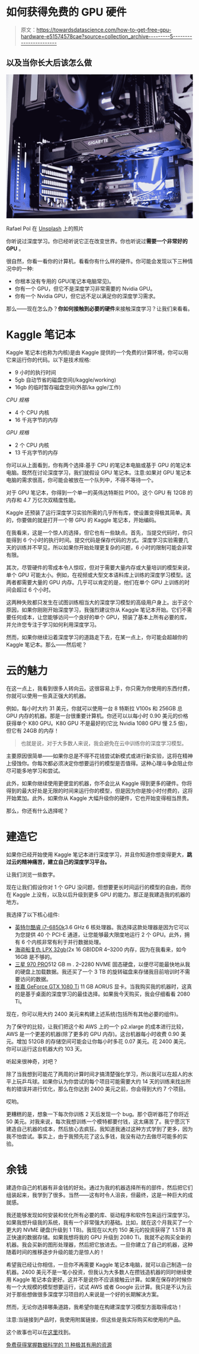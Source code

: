 # 如何获得免费的 GPU 硬件

> 原文：<https://towardsdatascience.com/how-to-get-free-gpu-hardware-e51574578cae?source=collection_archive---------5----------------------->

## 以及当你长大后该怎么做

![](img/f19a61247bdb7fafc2c8369c93a15a9f.png)

Rafael Pol 在 [Unsplash](https://unsplash.com?utm_source=medium&utm_medium=referral) 上的照片

你听说过深度学习。你已经听说它正在改变世界。你也听说过**需要一个非常好的 GPU** 。

很自然，你看一看你的计算机，看看你有什么样的硬件。你可能会发现以下三种情况中的一种:

*   你根本没有专用的 GPU(笔记本电脑常见)。
*   你有一个 GPU，但它不是深度学习非常需要的 Nvidia GPU。
*   你有一个 Nvidia GPU，但它远不足以满足你的深度学习需求。

那么——现在怎么办？**你如何接触到必要的硬件**来接触深度学习？让我们来看看。

# Kaggle 笔记本

Kaggle 笔记本(也称为内核)是由 Kaggle 提供的一个免费的计算环境，你可以用它来运行你的代码。以下是技术规格:

*   9 小时的执行时间
*   5gb 自动节省的磁盘空间(/kaggle/working)
*   16gb 的临时暂存磁盘空间(外部/ka ggle/工作)

*CPU 规格*

*   4 个 CPU 内核
*   16 千兆字节的内存

*GPU 规格*

*   2 个 CPU 内核
*   13 千兆字节的内存

你可以从上面看到，你有两个选择:基于 CPU 的笔记本电脑或基于 GPU 的笔记本电脑。既然在讨论深度学习，我们就假设 GPU 笔记本。注意:如果对 GPU 笔记本电脑的需求很高，你可能会被放在一个队列中，不得不等待一个。

对于 GPU 笔记本，你得到一个单一的英伟达特斯拉 P100。这个 GPU 有 12GB 的内存和 4.7 万亿次双精度性能。

Kaggle 还预装了运行深度学习实验所需的几乎所有库，使设置变得极其简单。真的，你要做的就是打开一个带 GPU 的 Kaggle 笔记本，开始编码。

在我看来，这是一个惊人的选择，但它也有一些缺点。首先，当提交代码时，你只能得到 6 个小时的执行时间。提交代码是保存代码的方式。深度学习实验需要几天的训练并不罕见，所以如果你开始处理更复杂的问题，6 小时的限制可能会非常有限。

其次，尽管硬件的零成本令人惊叹，但对于需要大量内存或大量培训的模型来说，单个 GPU 可能太小。例如，在视频或大型文本语料库上训练的深度学习模型。这两者都需要大量的 GPU 内存。几乎可以肯定的是，他们在单个 GPU 上训练的时间会超过 6 个小时。

这两种失败都只发生在试图训练相当大的深度学习模型的高级用户身上。出于这个原因，如果你刚刚开始深度学习，我强烈建议你从 Kaggle 笔记本开始。它们不需要任何成本，让您能够访问一个良好的单个 GPU，预装了基本上所有必要的库，并允许您专注于学习如何利用深度学习。

然而，如果你继续沿着深度学习的道路走下去，在某一点上，你可能会超越你的 Kaggle 笔记本。那么——然后呢？

# 云的魅力

在这一点上，我看到很多人转向云。这很容易上手，你只需为你使用的东西付费，你就可以使用一些真正强大的机器。

例如，每小时大约 31 美元，你就可以使用一台 8 特斯拉 V100s 和 256GB 总 GPU 内存的机器。那是一台很重要计算机。你还可以以每小时 0.90 美元的价格获得单个 K80 GPU。K80 GPU 不是最好的(它比 Nvidia 1080 GPU 慢 2.5 倍)，但它有 24GB 的内存！

> 也就是说，对于大多数人来说，我会避免在云中训练你的深度学习模型。

主要原因很简单——如果你总是不得不花钱尝试新模式或进行新实验，这将在精神上侵蚀你。你每次都必须决定你想要运行的模型是否值得。这种心理斗争会阻止你尽可能多地学习和尝试。

此外，如果你继续使用更便宜的机器，你不会比从 Kaggle 得到更多的硬件。你将得到的最大好处是无限的时间来运行你的模型，但是因为你是按小时付费的，这将开始累加。此外，如果你从 Kaggle 大幅升级你的硬件，它也开始变得相当昂贵。

那么，你还有什么选择呢？

# 建造它

如果你已经开始使用 Kaggle 笔记本进行深度学习，并且你知道你想变得更大，**跳过云的精神痛苦，建立自己的深度学习平台。**

让我们浏览一些数字。

现在让我们假设你对 1 个 GPU 没问题，但想要更长时间运行的模型的自由，而你在 Kaggle 上没有，以及以后升级到更多 GPU 的能力。那正是我建造我的机器的地方。

我选择了以下核心组件:

*   [英特尔酷睿 i7–6850k](https://www.amazon.com/gp/product/B01FJLAITC/ref=as_li_qf_asin_il_tl?ie=UTF8&tag=tylerfolkman1-20&creative=9325&linkCode=as2&creativeASIN=B01FJLAITC&linkId=f53ded6029754ac2a87c4ca55788b0a6)3.6 GHz 6 核处理器。我选择这款处理器是因为它可以为您提供 40 个 PCI-E 通道，让您能够最大限度地运行 2 个 GPU。此外，拥有 6 个内核非常有利于并行数据处理。
*   [海盗船复仇 LPX 32gb](https://www.amazon.com/gp/product/B016ORTNI2/ref=as_li_qf_asin_il_tl?ie=UTF8&tag=tylerfolkman1-20&creative=9325&linkCode=as2&creativeASIN=B016ORTNI2&linkId=176a44732ca3e0302063f5e0f9fb951c)(2x 16 GB)DDR 4–3200 内存，因为在我看来，如今 16GB 是不够的。
*   [三星 970 PRO](https://www.amazon.com/gp/product/B07C8Y31G2/ref=as_li_qf_asin_il_tl?ie=UTF8&tag=tylerfolkman1-20&creative=9325&linkCode=as2&creativeASIN=B07C8Y31G2&linkId=9789557b2a280fdc947d282748cce281)512 GB m . 2–2280 NVME 固态硬盘，以便尽可能最快地从我的硬盘上加载数据。我还买了一个 3 TB 的旋转磁盘来存储我目前培训时不需要访问的数据。
*   [技嘉 GeForce GTX 1080 Ti](https://www.amazon.com/gp/product/B06XXJL3HM/ref=as_li_qf_asin_il_tl?ie=UTF8&tag=tylerfolkman1-20&creative=9325&linkCode=as2&creativeASIN=B06XXJL3HM&linkId=b5e67f3677b5f7aa894afebbc2a39461) 11 GB AORUS 显卡。当我购买我的机器时，这真的是基于桌面的深度学习的最佳选择。如果我今天购买，我会仔细看看 2080 Ti。

现在，你可以用大约 2400 美元来构建上述系统(包括所有其他必要的组件)。

为了保守的比较，让我们把这个和 AWS 上的一个 p2.xlarge 的成本进行比较，AWS 是一个更差的机器(除了更多的 GPU 内存)。这台机器每小时收费 0.90 美元。增加 512GB 的存储空间可能会让你每小时多花 0.07 美元。花 2400 美元，你可以运行这台机器大约 103 天。

听起来很神奇，对吧？

除了当我想到可能花了两周的计算时间才搞清楚强化学习，所以我可以在超人的水平上玩乒乓球。如果你认为你尝试的每个项目可能需要大约 14 天的训练来找出所有的错误并进行优化，那么在你达到 2400 美元之前，你会得到大约 7 个项目。

哎哟。

更糟糕的是，想象一下每次你训练 2 天后发现一个 bug。那个窃听器花了你将近 50 美元。对我来说，每次我想训练一个模特都要付钱，这太痛苦了。我宁愿沉下建造自己机器的成本，然后放心去疯狂。我知道我通过这种方式学到了更多，因为我不怕尝试。事实上，由于我预先花了这么多钱，我没有动力去做尽可能多的实验。

# **余钱**

建造你自己的机器有非金钱的好处。通过为我的机器选择所有的部件，然后把它们组装起来，我学到了很多。当然——这有时令人沮丧，但最终，这是一种巨大的成就感。

我还能够发现如何安装和优化所有必要的库、驱动程序和软件包来运行深度学习。如果我想升级我的系统，我有一个非常强大的基础。比如，就在这个月我买了一个更大的 NVME 硬盘(升级到 1 TB)。我现在以大约 150 美元的投资获得了 1.5TB 真正快速的数据存储。如果我想将我的 GPU 升级到 2080 Ti，我就不必购买全新的机器。我会买新的图形处理器，然后把它放进去。一旦你建立了自己的机器，这种随着时间的推移逐步升级的能力是惊人的！

希望我已经让你相信，一旦你不再需要 Kaggle 笔记本电脑，就可以自己制造一台机器。2400 美元不是一笔小投资，但我认为大多数人在攒钱造机器的同时继续使用 Kaggle 笔记本会更好。这并不是说你不应该接触云计算。如果在保存的时候你有一个大规模的模型想要运行，试试 AWS 或者 Google 云计算。我只是不认为云对于那些想做很多深度学习项目的人来说是一个好的长期解决方案。

然而，无论你选择哪条道路，我希望你能在构建深度学习模型方面取得成功！

注意:当链接到产品时，我使用附属链接，但这些是我实际购买和使用的产品。

这个故事也可以在[这里](https://learningwithdata.com/posts/tylerfolkman/how-to-get-free-gpu-hardware-e51574578cae/)找到。

[免费获得掌握数据科学的 11 种极其有用的资源](https://datascienceleadership.substack.com/)